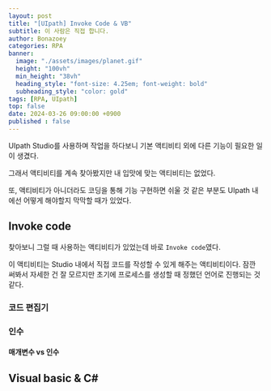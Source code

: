 ```yaml
---
layout: post
title: "[UIpath] Invoke Code & VB"
subtitle: 이 사람은 직접 합니다.
author: Bonazoey
categories: RPA
banner:
  image: "./assets/images/planet.gif"
  height: "100vh"
  min_height: "38vh"
  heading_style: "font-size: 4.25em; font-weight: bold"
  subheading_style: "color: gold"
tags: [RPA, UIpath]
top: false
date: 2024-03-26 09:00:00 +0900
published : false
---
```


UIpath Studio를 사용하며 작업을 하다보니 기본 액티비티 외에 다른 기능이 필요한 일이 생겼다.

그래서 액티비티를 계속 찾아봤지만 내 입맛에 맞는 액티비티는 없었다.

또, 액티비티가 아니더라도 코딩을 통해 기능 구현하면 쉬울 것 같은 부분도 UIpath 내에선 어떻게 해야할지 막막할 때가 있었다.

## Invoke code

찾아보니 그럴 때 사용하는 액티비티가 있었는데 바로 `Invoke code`였다.

이 액티비티는 Studio 내에서 직접 코드를 작성할 수 있게 해주는 액티비티이다. 잠깐 써봐서 자세한 건 잘 모르지만 초기에 프로세스를 생성할 때 정했던 언어로 진행되는 것 같다.


### 코드 편집기

### 인수

#### 매개변수 vs 인수

## Visual basic & C#

